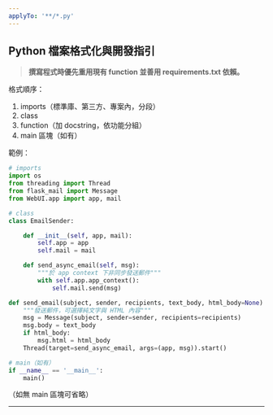 ```yaml
---
applyTo: '**/*.py'
---
```

## Python 檔案格式化與開發指引

> **撰寫程式時優先重用現有 function 並善用 requirements.txt 依賴。**

格式順序：
1. imports（標準庫、第三方、專案內，分段）
2. class
3. function（加 docstring，依功能分組）
4. main 區塊（如有）

範例：
```python
# imports
import os
from threading import Thread
from flask_mail import Message
from WebUI.app import app, mail

# class
class EmailSender:

    def __init__(self, app, mail):
        self.app = app
        self.mail = mail

    def send_async_email(self, msg):
        """於 app context 下非同步發送郵件"""
        with self.app.app_context():
            self.mail.send(msg)

def send_email(subject, sender, recipients, text_body, html_body=None):
    """發送郵件，可選擇純文字與 HTML 內容"""
    msg = Message(subject, sender=sender, recipients=recipients)
    msg.body = text_body
    if html_body:
        msg.html = html_body
    Thread(target=send_async_email, args=(app, msg)).start()

# main（如有）
if __name__ == '__main__':
    main()
```
（如無 main 區塊可省略）

---
